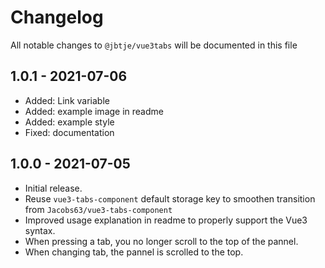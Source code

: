 # Changelog

All notable changes to `@jbtje/vue3tabs` will be documented in this file

## 1.0.1 - 2021-07-06
- Added: Link variable
- Added: example image in readme
- Added: example style
- Fixed: documentation

## 1.0.0 - 2021-07-05
- Initial release.
- Reuse `vue3-tabs-component` default storage key to smoothen transition from `Jacobs63/vue3-tabs-component`
- Improved usage explanation in readme to properly support the Vue3 syntax.
- When pressing a tab, you no longer scroll to the top of the pannel.
- When changing tab, the pannel is scrolled to the top.